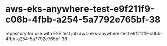 # aws-eks-anywhere-test-e9f211f9-c06b-4fbb-a254-5a7792e765bf-38
repository for use with E2E test job aws-eks-anywhere-test:e9f211f9-c06b-4fbb-a254-5a7792e765bf-38
